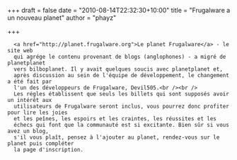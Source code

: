 
+++
draft = false
date = "2010-08-14T22:32:30+10:00"
title = "Frugalware a un nouveau planet"
author = "phayz"

+++

      <a href="http://planet.frugalware.org">Le planet Frugalware</a> - le site web
      qui agrége le contenu provenant de blogs (anglophones) - a migré de planetplanet
      vers bilboplanet. Il y avait quelques soucis avec planetplanet et,
      après discussion au sein de l'équipe de développement, le changement a été fait par
      l'un des développeurs de Frugalware, Devil505.<br /><br />
      Les régles établissent que seuls les billets qui sont supposés avoir un intérêt aux
      utilisateurs de Frugalware seront inclus, vous pourrez donc profiter pour lire les joies
      et les peînes, les espoirs et les craintes, les réussites et les
      échecs qui font que la communauté est si excitante. Bien sûr si vous avez un blog,
      s'il vous plaît, pensez à l'ajouter au planet, rendez-vous sur le planet puis compléter
      la page d'inscription.
      
    